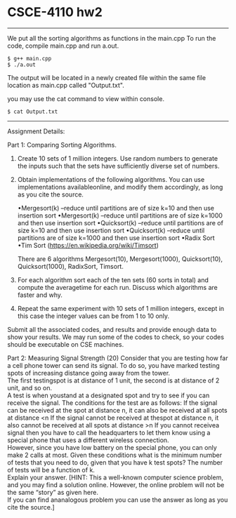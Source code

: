 # CSCE-4110 hw2

--------------------------------------------------------------------------------------------------------------------------------
  We put all the sorting algorithms as functions in the main.cpp
  To run the code, compile main.cpp and run a.out.                                                  
  
    $ g++ main.cpp
    $ ./a.out
  
  The output will be located in a newly created file within the same file location as main.cpp called "Output.txt".
  
  you may use the cat command to view within console.
  
    $ cat Output.txt

---------------------------------------------------------------------------------------------------------------------------------
Assignment Details:

Part 1: Comparing Sorting Algorithms. 
  1. Create 10 sets of 1 million integers. Use random numbers to generate the inputs such that the sets have sufficiently diverse set of numbers.
  
  2. Obtain implementations of the following algorithms. You can use implementations availableonline, and modify them accordingly, as long as you cite the source.
      
      •Mergesort(k) –reduce until partitions are of size k=10  and  then  use  insertion  sort
      •Mergesort(k) –reduce until partitions are of size k=1000  and  then  use  insertion  sort
      •Quicksort(k) –reduce until partitions are of size k=10  and  then  use  insertion  sort
      •Quicksort(k) –reduce until partitions are of size k=1000  and  then  use  insertion  sort
      •Radix Sort
      •Tim Sort (https://en.wikipedia.org/wiki/Timsort)
     
     There are 6 algorithms Mergesort(10), Mergesort(1000), Quicksort(10), Quicksort(1000), RadixSort, Timsort.
      
  3. For each algorithm sort each of the ten sets (60 sorts in total) and compute the averagetime for each run. Discuss which algorithms are faster and why.
  
  4. Repeat the same experiment with 10 sets of 1 million integers, except in this case the integer values can be from 1 to 10 only. 
 
  Submit all the associated codes, and results and provide enough data to show your results. 
  We may run some of the codes to check, so your codes should be executable on CSE machines.  
  
  
Part 2: Measuring Signal Strength (20)
  Consider that you are testing how far a cell phone tower can send its signal. 
  To do so, you have marked testing spots of increasing distance going away from the tower.  
  The first testingspot is at distance of 1 unit, the second is at distance of 2 unit, and so on.  
  A test is when youstand at a designated spot and try to see if you can receive the signal.
  The conditions for the test are as follows: 
    If the signal can be received at the spot at distance n, it can also be received at all spots at distance <n 
    If the signal cannot be received at thespot at distance n, it also cannot be received at all spots at distance >n
    If you cannot receivea signal then you have to call the headquarters to let them know using a special phone that uses a different wireless connection.  
    However, since you have low battery on the special phone, you can only make 2 calls at most.
  Given these conditions what is the minimum number of tests that you need to do, given that you have k test spots?
  The number of tests will be a function of k.  
  Explain your answer.
    [HINT: This a well-known computer science problem, and you may find a solution online.
    However, the online problem will not be the same “story” as given here.  
    If you can find ananalogous problem you can use the answer as long as you cite the source.]
